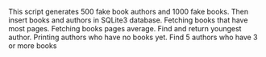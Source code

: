 This script generates 500 fake book authors and 1000 fake books.
Then insert books and authors in SQLite3 database.
Fetching books that have most pages.
Fetching books pages average.
Find and return youngest author.
Printing authors who have no books yet.
Find 5 authors who have 3 or more books